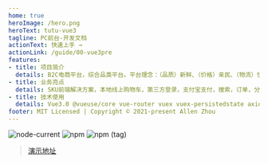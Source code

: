 ```yaml
---
home: true
heroImage: /hero.png
heroText: tutu-vue3
tagline: PC前台-开发文档
actionText: 快速上手 →
actionLink: /guide/00-vue3pre
features:
- title: 项目简介
  details: B2C电商平台，综合品类平台。平台理念：（品质）新鲜、（价格）亲民、（物流）快捷。
- title: 业务亮点
  details: SKU前端解决方案，本地线上购物车，第三方登录，支付宝支付，搜索，订单，分类
- title: 技术使用
  details: Vue3.0 @vueuse/core vue-router vuex vuex-persistedstate axios vee-validate power-set
footer: MIT Licensed | Copyright © 2021-present Allen Zhou
---
```



![node-current](https://img.shields.io/node/v/next)
![npm](https://img.shields.io/npm/v/n)
![npm (tag)](https://img.shields.io/npm/v/vue/next?color=green&label=vue)

> [演示地址](http://erabbit.itheima.net/#/)
